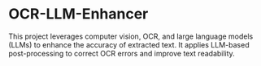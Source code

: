 # OCR-LLM-Enhancer
This project leverages computer vision, OCR, and large language models (LLMs) to enhance the accuracy of extracted text. It applies LLM-based post-processing to correct OCR errors and improve text readability.
